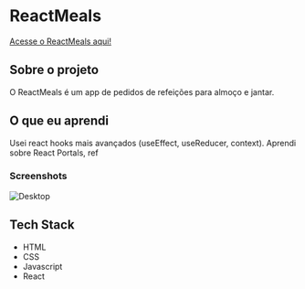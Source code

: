 # ReactMeals

[Acesse o ReactMeals aqui!](https://)

## Sobre o projeto

O ReactMeals é um app de pedidos de refeições para almoço e jantar.

## O que eu aprendi

Usei react hooks mais avançados (useEffect, useReducer, context).
Aprendi sobre React Portals, ref

### Screenshots

![Desktop]("")

## Tech Stack

- HTML
- CSS
- Javascript
- React
